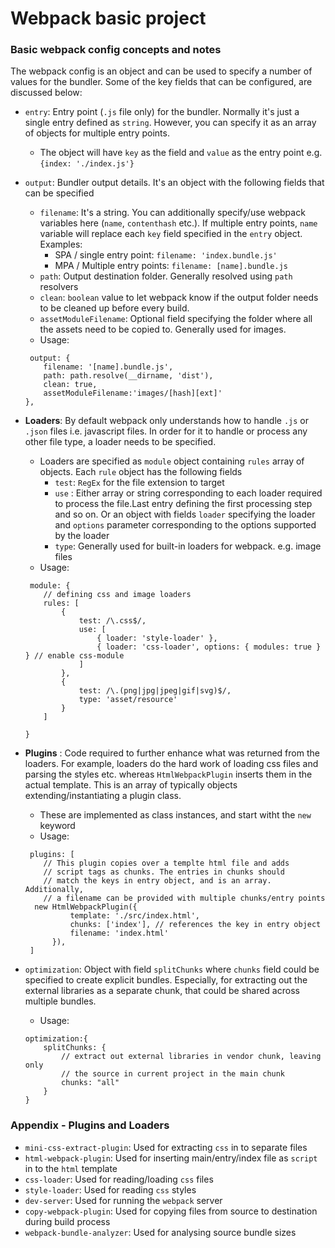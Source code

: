# Webpack basic project

### Basic webpack config concepts and notes
The webpack config is an object and can be used to specify a number of values for the bundler. Some of the key fields that can be configured, are discussed below:
- `entry`: Entry point (`.js` file only) for the bundler. Normally it's just a single entry defined as `string`. However, you can specify it as an array of objects for multiple entry points.
  - The object will have `key` as the field and `value` as the entry point e.g. `{index: './index.js'}`
- `output`: Bundler output details. It's an object with the following fields that can be specified
  - `filename`: It's a string. You can additionally specify/use webpack variables here (`name`, `contenthash` etc.). If multiple entry points, `name` variable will replace each `key` field specified in the `entry` object. Examples:
    - SPA / single entry point: `filename: 'index.bundle.js'`
    - MPA / Multiple entry points: `filename: [name].bundle.js`
  - `path`: Output destination folder. Generally resolved using `path` resolvers
  - `clean`: `boolean` value to let webpack know if the output folder needs to be cleaned up before every build.
  - `assetModuleFilename`: Optional field specifying the folder where all the assets need to be copied to. Generally used for images.
  - Usage:
  ```
   output: {
      filename: '[name].bundle.js',
      path: path.resolve(__dirname, 'dist'),
      clean: true,
      assetModuleFilename:'images/[hash][ext]'
  },
  ```
- **Loaders**: By default webpack only understands how to handle `.js` or `.json` files i.e. javascript files. In order for it to handle or process any other file type, a loader needs to be specified.

  - Loaders are specified as `module` object containing `rules` array of objects. Each `rule` object has the following fields
    - `test`: `RegEx` for the file extension to target
    - `use` : Either array or string corresponding to each loader required to process the file.Last entry defining the first processing step and so on. Or an object with fields `loader` specifying the loader and `options` parameter corresponding to the options supported by the loader
    - `type`: Generally used for built-in loaders for webpack. e.g. image files
  - Usage:

  ```
   module: {
      // defining css and image loaders
      rules: [
          {
              test: /\.css$/,
              use: [
                  { loader: 'style-loader' },
                  { loader: 'css-loader', options: { modules: true } } // enable css-module
              ]
          },
          {
              test: /\.(png|jpg|jpeg|gif|svg)$/,
              type: 'asset/resource'
          }
      ]

  }
  ```

- **Plugins** : Code required to further enhance what was returned from the loaders. For example, loaders do the hard work of loading css files and parsing the styles etc. whereas `HtmlWebpackPlugin` inserts them in the actual template. This is an array of typically objects extending/instantiating a plugin class.
  - These are implemented as class instances, and start witht the `new` keyword
  - Usage:
  ```
   plugins: [
      // This plugin copies over a templte html file and adds
      // script tags as chunks. The entries in chunks should
      // match the keys in entry object, and is an array. Additionally,
      // a filename can be provided with multiple chunks/entry points
    new HtmlWebpackPlugin({
            template: './src/index.html',
            chunks: ['index'], // references the key in entry object
            filename: 'index.html'
        }),
   ]
  ```
- `optimization`: Object with field `splitChunks` where `chunks` field could be specified to create explicit bundles. Especially, for extracting out the external libraries as a separate chunk, that could be shared across multiple bundles.
    - Usage:
    ```
    optimization:{
        splitChunks: {
            // extract out external libraries in vendor chunk, leaving only
            // the source in current project in the main chunk
            chunks: "all"
        }
    }
    ```

### Appendix - Plugins and Loaders
- `mini-css-extract-plugin`: Used for extracting `css` in to separate files
- `html-webpack-plugin`: Used for inserting main/entry/index file as `script` in to the `html` template
- `css-loader`: Used for reading/loading `css` files
- `style-loader`: Used for reading `css` styles
- `dev-server`: Used for running the `webpack` server
- `copy-webpack-plugin`: Used for copying files from source to destination during build process
- `webpack-bundle-analyzer`: Used for analysing source bundle sizes

